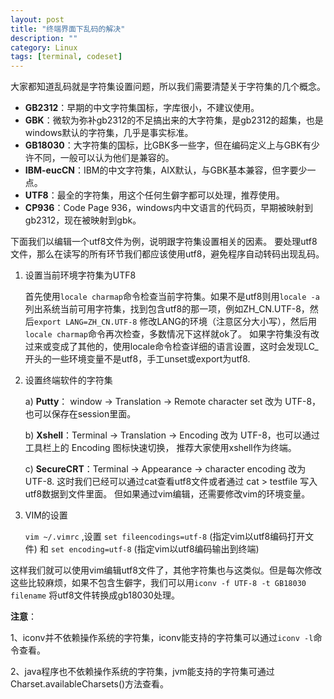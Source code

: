 ```yaml
---
layout: post
title: "终端界面下乱码的解决"
description: ""
category: Linux
tags: [terminal, codeset]
---
```

大家都知道乱码就是字符集设置问题，所以我们需要清楚关于字符集的几个概念。

- **GB2312**：早期的中文字符集国标，字库很小，不建议使用。
- **GBK**：微软为弥补gb2312的不足搞出来的大字符集，是gb2312的超集，也是windows默认的字符集，几乎是事实标准。
- **GB18030**：大字符集的国标，比GBK多一些字，但在编码定义上与GBK有少许不同，一般可以认为他们是兼容的。
- **IBM-eucCN**：IBM的中文字符集，AIX默认，与GBK基本兼容，但字要少一点。
- **UTF8**：最全的字符集，用这个任何生僻字都可以处理，推荐使用。
- **CP936**：Code Page 936，windows内中文语言的代码页，早期被映射到gb2312，现在被映射到gbk。

下面我们以编辑一个utf8文件为例，说明跟字符集设置相关的因素。
要处理utf8文件，那么在读写的所有环节我们都应该使用utf8，避免程序自动转码出现乱码。

1. 设置当前环境字符集为UTF8 

	首先使用`locale charmap`命令检查当前字符集。如果不是utf8则用`locale -a`列出系统当前可用字符集，找到包含utf8的那一项，例如ZH_CN.UTF-8，然后`export LANG=ZH_CN.UTF-8` 修改LANG的环境（注意区分大小写），然后用`locale charmap`命令再次检查，多数情况下这样就ok了。
如果字符集没有改过来或变成了其他的，使用locale命令检查详细的语言设置，这时会发现LC_ 开头的一些环境变量不是utf8，手工unset或export为utf8.

2. 设置终端软件的字符集
	
	a) **Putty**： window → Translation → Remote character set 改为 UTF-8，也可以保存在session里面。
	
	b) **Xshell**：Terminal → Translation → Encoding 改为 UTF-8，也可以通过工具栏上的 Encoding 图标快速切换，
推荐大家使用xshell作为终端。
	
	c) **SecureCRT**：Terminal → Appearance → character encoding 改为UTF-8.
这时我们已经可以通过cat查看utf8文件或者通过 cat > testfile 写入utf8数据到文件里面。
但如果通过vim编辑，还需要修改vim的环境变量。
 
3. VIM的设置

	`vim ~/.vimrc` ,设置 `set fileencodings=utf-8` (指定vim以utf8编码打开文件) 和 `set encoding=utf-8` (指定vim以utf8编码输出到终端)

这样我们就可以使用vim编辑utf8文件了，其他字符集也与这类似。但是每次修改这些比较麻烦，如果不包含生僻字，我们可以用`iconv -f UTF-8 -t GB18030 filename` 将utf8文件转换成gb18030处理。
 
**注意**：

1、iconv并不依赖操作系统的字符集，iconv能支持的字符集可以通过`iconv -l`命令查看。

2、java程序也不依赖操作系统的字符集，jvm能支持的字符集可通过Charset.availableCharsets()方法查看。
